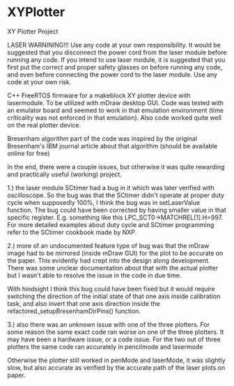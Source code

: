 # XYPlotter

XY Plotter Project



LASER WARNINING!!!
Use any code at your own responsibility. It would be suggested that you disconnect the power cord from the laser module before running any code. If you intend to use laser module, it is suggested that you first put the correct and proper safety glasses on before running any code, and even before connecting the power cord to the laser module. Use any code at your own risk.


C++ FreeRTOS firmware for a makeblock XY plotter device with lasermodule. To be utilized with mDraw desktop GUI.
Code was tested with an emulator board and seemed to work in that emulation environment (time criticality was not enforced in that emulation). Also code worked quite well on the real plotter device.

Bresenham algorithm part of the code was inspired by the original Bresenham's IBM journal article about that algorithm (should be available online for free)

In the end, there were a couple issues, but otherwise it was quite rewarding and practically useful (working) project.

1.) the laser module SCtimer had a bug in it which was later verified with oscilloscope. So the bug was that the SCtimer didn't operate at proper duty cycle when supposedly 100%, I think the bug was in setLaserValue function. The bug could have been corrected by having smaller  value in that specific register. E.g. something like this LPC_SCT0->MATCHREL[1].H=997. For more detailed examples about duty cycle and SCtimer programming refer to the SCtimer cookbook made by NXP.

2.) more of an undocumented feature type of bug was that the mDraw image had to be mirrored  (inside mDraw GUI) for the plot to be accurate on the paper. This evidently had crept into the design along development. There was some unclear documentation about that with the actual plotter but I wasn't able to resolve the issue in the code in due time. 

With hindsight I think this bug could have been  fixed but it would require switching the direction of the initial state of that one axis inside calibration task, and also invert that one axis direction inside the refactored_setupBresenhamDirPins() function. 


3.) also there was an unknown issue with one of the three plotters. For some reason the same exact code ran worse on one of the three plotters. It may have been a hardware issue, or a code issue. For the two out of three plotters the same code ran accurately in pencilmode and lasermode


Otherwise the plotter still worked in penMode and laserMode, it was slightly slow, but also accurate as verified by the accurate path of the laser plots on paper.
